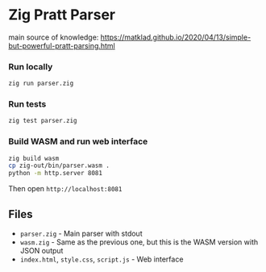 # Zig Pratt Parser

main source of knowledge: https://matklad.github.io/2020/04/13/simple-but-powerful-pratt-parsing.html

### Run locally
```bash
zig run parser.zig
```

### Run tests
```bash
zig test parser.zig
```

### Build WASM and run web interface
```bash
zig build wasm
cp zig-out/bin/parser.wasm .
python -m http.server 8081
```
Then open `http://localhost:8081`

## Files

- `parser.zig` - Main parser with stdout
- `wasm.zig` - Same as the previous one, but this is the WASM version with JSON output
- `index.html`, `style.css`, `script.js` - Web interface